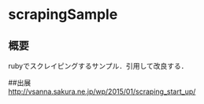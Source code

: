 # scrapingSample  
## 概要  
rubyでスクレイピングするサンプル．引用して改良する．  

##出展  
http://vsanna.sakura.ne.jp/wp/2015/01/scraping_start_up/
